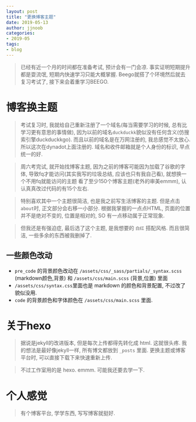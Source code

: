 ```yaml
---
layout: post
title: "更换博客主题"
date: 2019-05-13
author: jjnoob
categories:
- 2019-05
tags:
- blog
---
```


> 已经有近一个月的时间都在准备考试, 预计会有一门会凉. 事实证明短期提升都是耍流氓, 短期内快速学习只能大概掌握. Beego就搭了个环境然后就去复习考试了, 接下来会着重学习BEEGO.

# 博客换主题

> 考试复习时, 我就给自己重新注册了一个域名(每当需要学习的时候, 总有比学习更有意思的事情做), 因为以前的域名`duckduckk`貌似没有任何含义(仿搜索引擎duckduckkgo). 而且以前的域名是在万网注册的, 我总感觉不太放心. 所以这次在dynadot上面注册的.
> 域名和收件邮箱就是个人身份的标识, 早点统一的好.

> 周六考完试, 就开始找博客主题, 因为之前的博客可能因为加载了谷歌的字体, 导致fq才能访问(其实我写的垃圾总结, 应该也只有我自己看), 就想换一个不用fq就能访问的主题
> 看了至少150个博客主题(老外的审美emmm), 认认真真改过代码的有15个左右. 

> 特别喜欢其中一个主题很简洁, 也是我之前写生活博客的主题. 但是点击`about`时, 正文部分会右移一小部分. 根据我掌握的一点点HTML, 页面的位置并不是绝对不变的, 位置是相对的, SO 有一点移动属于正常现象.

> 但我还是有强迫症, 最后选了这个主题, 是我想要的 `白红` 搭配风格. 而且很简洁, 一些多余的东西被我删掉了. 

## 一些颜色改动
* `pre_code` 的背景颜色改动在 `/assets/css/_sass/partials/_syntax.scss` (markdown颜色,背景) 和 `/assets/css/main.scss` (背景,位置) 里面
* `/assets/css/syntax.css`里面也是 markdown 的颜色和背景配置, 不过改了貌似没用.
* `code` 的背景颜色和字体颜色在 `/assets/css/main.scss` 里面.

# 关于hexo
> 据说是jekyll的改进版本, 但是每次上传都得先转化成 html. 这就很头疼. 我的想法是最好像jekyll一样, 所有博文都放到 `_posts` 里面. 更换主题或博客平台时, 可以直接下载下来快速重新上传.

> 不过工作室用的是 hexo. emmm. 可能我还要去学一下.


# 个人感觉

> 有个博客平台, 学学东西, 写写博客就挺好.
